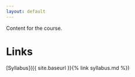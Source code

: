 ```yaml
---
layout: default
---
```


Content for the course.

# Links

[Syllabus]({{ site.baseurl }}{% link syllabus.md %})
